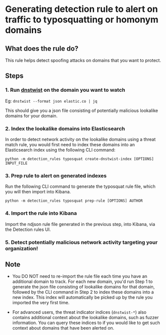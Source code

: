 # Generating detection rule to alert on traffic to typosquatting or homonym domains

## What does the rule do?

This rule helps detect spoofing attacks on domains that you want to protect.


## Steps

### 1. Run [dnstwist](https://github.com/elceef/dnstwist) on the domain you want to watch

Eg: `dnstwist --format json elastic.co | jq`

This should give you a json file consisting of potentially malicious lookalike domains for your domain.

### 2. Index the lookalike domains into Elasticsearch

In order to detect network activity on the lookalike domains using a threat match rule, you would first need to index these domains into an Elasticsearch index using the following CLI command:

`python -m detection_rules typosquat create-dnstwist-index [OPTIONS] INPUT_FILE`

### 3. Prep rule to alert on generated indexes

Run the following CLI command to generate the typosquat rule file, which you will then import into Kibana.

`python -m detection_rules typosquat prep-rule [OPTIONS] AUTHOR`


### 4. Import the rule into Kibana

Import the ndjson rule file generated in the previous step, into Kibana, via the Detection rules UI. 

### 5. Detect potentially malicious network activity targeting your organization!


## Note

- You DO NOT need to re-import the rule file each time you have an additional domain to track. For each new domain, you'd run Step 1 to generate the json file consisting of lookalike domains for that domain, followed by the CLI command in Step 2 to index these domains into a new index. This index will automatically be picked up by the rule you imported the very first time.

- For advanced users, the threat indicator indices (`dnstwist-*`) also contains additional context about the lookalike domains, such as fuzzer information. You can query these indices to if you would like to get such context about domains that have been alerted on.